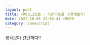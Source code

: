 ```yaml
---
layout: post
title: 자바스크립트 - PIP기능을 구현해보자!
date: 2022-10-06 22:58:41 +0900
category: Javascript
---
```


생각보다 간단하다!!  

